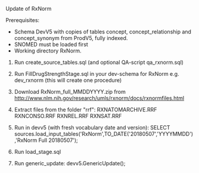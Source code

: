 Update of RxNorm

Prerequisites:
- Schema DevV5 with copies of tables concept, concept_relationship and concept_synonym from ProdV5, fully indexed.
- SNOMED must be loaded first
- Working directory RxNorm.

1. Run create_source_tables.sql (and optional QA-script qa_rxnorm.sql)
2. Run FillDrugStrengthStage.sql in your dev-schema for RxNorm e.g. dev_rxnorm (this will create one procedure)
3. Download RxNorm_full_MMDDYYYY.zip from http://www.nlm.nih.gov/research/umls/rxnorm/docs/rxnormfiles.html
4. Extract files from the folder "rrf":
RXNATOMARCHIVE.RRF
RXNCONSO.RRF
RXNREL.RRF
RXNSAT.RRF

5. Run in devv5 (with fresh vocabulary date and version): SELECT sources.load_input_tables('RxNorm',TO_DATE('20180507','YYYYMMDD'),'RxNorm Full 20180507');
6. Run load_stage.sql
7. Run generic_update: devv5.GenericUpdate();